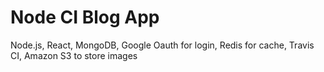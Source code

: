 # Node CI Blog App

Node.js, React, MongoDB, Google Oauth for login,
Redis for cache, Travis CI, Amazon S3 to store images